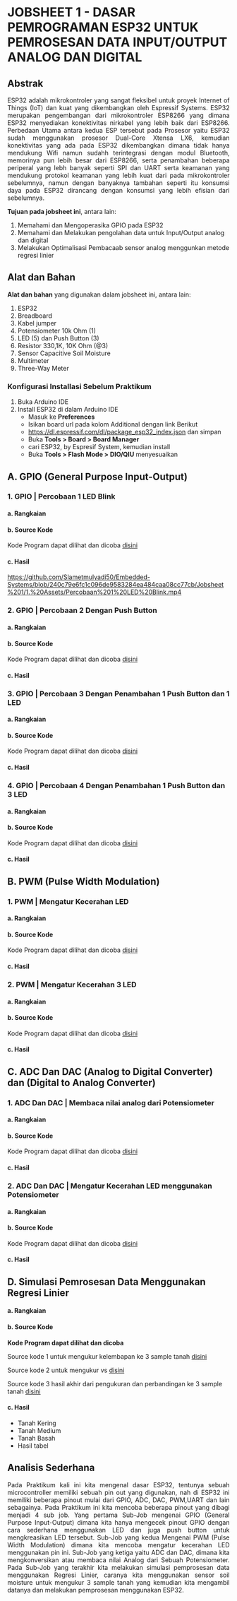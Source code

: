 # JOBSHEET 1 - DASAR PEMROGRAMAN ESP32 UNTUK PEMROSESAN DATA INPUT/OUTPUT ANALOG DAN DIGITAL

## Abstrak
<p align="justify">ESP32 adalah mikrokontroler yang sangat fleksibel untuk proyek Internet of Things (IoT) dan kuat yang dikembangkan oleh Espressif Systems. ESP32 merupakan pengembangan dari mikrokontroler ESP8266 yang dimana ESP32 menyediakan konektivitas nirkabel yang lebih baik dari ESP8266. Perbedaan Utama antara kedua ESP tersebut pada Prosesor yaitu ESP32 sudah menggunakan prosesor Dual-Core Xtensa LX6, kemudian konektivitas yang ada pada ESP32 dikembangkan dimana tidak hanya mendukung Wifi namun sudahh terintegrasi dengan modul Bluetooth, memorinya pun lebih besar dari ESP8266, serta penambahan beberapa periperal yang lebh banyak seperti SPI dan UART serta keamanan yang mendukung protokol keamanan yang lebih kuat dari pada mikrokontroler sebelumnya, namun dengan banyaknya tambahan seperti itu konsumsi daya pada ESP32 dirancang dengan konsumsi yang lebih efisian dari sebelumnya.</p>


**Tujuan pada jobsheet ini**, antara lain:
1. Memahami dan Mengoperasika GPIO pada ESP32
2. Memahami dan Melakukan pengolahan data untuk Input/Output analog dan digital
3. Melakukan Optimalisasi Pembacaab sensor analog menggunkan metode regresi linier
   

## Alat dan Bahan
**Alat dan bahan** yang digunakan dalam jobsheet ini, antara lain:
1) ESP32
2) Breadboard
3) Kabel jumper
4) Potensiometer 10k Ohm (1)
5) LED (5) dan Push Button (3)
6) Resistor 330,1K, 10K Ohm (@3)
7) Sensor Capacitive Soil Moisture
8) Multimeter
9) Three-Way Meter

### Konfigurasi Installasi Sebelum Praktikum
1. Buka Arduino IDE
2. Install ESP32 di dalam Arduino IDE
   - Masuk ke **Preferences**
   - Isikan board url pada kolom Additional dengan link Berikut
   - https://dl.espressif.com/dl/package_esp32_index.json dan simpan
   - Buka **Tools > Board > Board Manager**
   - cari ESP32, by Espresif System, kemudian install
   - Buka **Tools > Flash Mode > DIO/QIU** menyesuaikan

## A. GPIO (General Purpose Input-Output)

### 1. GPIO | Percobaan 1 LED Blink

#### a. Rangkaian 


#### b. Source Kode 

Kode Program dapat dilihat dan dicoba <a href="https://github.com/Slametmulyadi50/Embedded-Systems/blob/949f05fa067465d8b75d7fa57da31ae802427fe0/Jobsheet%201/A.%20GPIO/GPIO_LED_Blink.ino">disini</a>

#### c. Hasil
https://github.com/Slametmulyadi50/Embedded-Systems/blob/240c79e6fc1c096de9583284ea484caa08cc77cb/Jobsheet%201/1.%20Assets/Percobaan%201%20LED%20Blink.mp4

### 2. GPIO | Percobaan 2 Dengan Push Button

#### a. Rangkaian 


#### b. Source Kode 

Kode Program dapat dilihat dan dicoba <a href="https://github.com/Slametmulyadi50/Embedded-Systems/blob/83ca03f5bf528b2a96ecef010ff0196dcd0cc840/Jobsheet%201/A.%20GPIO/GPIO_LED_dengan_Push_Button.ino">disini</a>


#### c. Hasil

### 3. GPIO | Percobaan 3 Dengan Penambahan 1 Push Button dan 1 LED

#### a. Rangkaian 

#### b. Source Kode 

Kode Program dapat dilihat dan dicoba <a href="https://github.com/Slametmulyadi50/Embedded-Systems/blob/83ca03f5bf528b2a96ecef010ff0196dcd0cc840/Jobsheet%201/A.%20GPIO/GPIO_LED_Tambah_1_LED_dan_1_Push_Button.ino">disini</a>


#### c. Hasil

### 4. GPIO | Percobaan 4 Dengan Penambahan 1 Push Button dan 3 LED

#### a. Rangkaian 

#### b. Source Kode 

Kode Program dapat dilihat dan dicoba <a href="https://github.com/Slametmulyadi50/Embedded-Systems/blob/83ca03f5bf528b2a96ecef010ff0196dcd0cc840/Jobsheet%201/A.%20GPIO/GPIO_LED_Tambah_3_LED_dan_1_Push_Button.ino">disini</a>


#### c. Hasil

## B. PWM (Pulse Width Modulation)

### 1. PWM | Mengatur Kecerahan LED

#### a. Rangkaian 

#### b. Source Kode

Kode Program dapat dilihat dan dicoba <a href="https://github.com/Slametmulyadi50/Embedded-Systems/blob/f174db04a86a62c7e0ae7ee84838e93d72eae4e7/Jobsheet%201/B.%20PWM/PWM_1.ino">disini</a>

#### c. Hasil

### 2. PWM | Mengatur Kecerahan 3 LED

#### a. Rangkaian 

#### b. Source Kode

Kode Program dapat dilihat dan dicoba <a href="https://github.com/Slametmulyadi50/Embedded-Systems/blob/f174db04a86a62c7e0ae7ee84838e93d72eae4e7/Jobsheet%201/B.%20PWM/PWM_2.ino">disini</a>

#### c. Hasil


## C. ADC Dan DAC (Analog to Digital Converter) dan (Digital to Analog Converter)

### 1. ADC Dan DAC | Membaca nilai analog dari Potensiometer

#### a. Rangkaian 

#### b. Source Kode

Kode Program dapat dilihat dan dicoba <a href="https://github.com/Slametmulyadi50/Embedded-Systems/blob/f174db04a86a62c7e0ae7ee84838e93d72eae4e7/Jobsheet%201/C.%20ADC%20dan%20DAC/ADC_dan_DAC_Rangkaian_1.ino">disini</a>

#### c. Hasil

### 2. ADC Dan DAC | Mengatur Kecerahan LED menggunakan Potensiometer

#### a. Rangkaian 

#### b. Source Kode 

Kode Program dapat dilihat dan dicoba <a href="https://github.com/Slametmulyadi50/Embedded-Systems/blob/f174db04a86a62c7e0ae7ee84838e93d72eae4e7/Jobsheet%201/C.%20ADC%20dan%20DAC/ADC_dan_DAC_Rangkaian_2_Potensiometer.ino">disini</a>

#### c. Hasil

## D. Simulasi Pemrosesan Data Menggunakan Regresi Linier

#### a. Rangkaian 

#### b. Source Kode 

**Kode Program dapat dilihat dan dicoba**

Source kode 1 untuk mengukur kelembapan ke 3 sample tanah <a href="https://github.com/Slametmulyadi50/Embedded-Systems/blob/f174db04a86a62c7e0ae7ee84838e93d72eae4e7/Jobsheet%201/D.%20Regresi%20Linier/Regresi_Linier_1.ino">disini</a>

Source kode 2 untuk mengukur vs <a href="https://github.com/Slametmulyadi50/Embedded-Systems/blob/f174db04a86a62c7e0ae7ee84838e93d72eae4e7/Jobsheet%201/D.%20Regresi%20Linier/Regresi_Linier_2.ino">disini</a>

Source kode 3 hasil akhir dari pengukuran dan perbandingan ke 3 sample tanah <a href="https://github.com/Slametmulyadi50/Embedded-Systems/blob/f174db04a86a62c7e0ae7ee84838e93d72eae4e7/Jobsheet%201/D.%20Regresi%20Linier/Regresi_Linier_3.ino">disini</a>


#### c. Hasil
- Tanah Kering
- Tanah Medium
- Tanah Basah
- Hasil tabel


## Analisis Sederhana
<p align="justify">Pada Praktikum kali ini kita mengenal dasar ESP32, tentunya sebuah microcontroller memiliki sebuah pin out yang digunakan, nah di ESP32 ini memiliki beberapa pinout mulai dari GPIO, ADC, DAC, PWM,UART dan lain sebagainya. Pada Praktikum ini kita mencoba beberapa pinout yang dibagi menjadi 4 sub job. 
   Yang pertama Sub-Job mengenai GPIO (General Purpose Input-Output) dimana kita hanya mengecek pinout GPIO dengan cara sederhana menggunakan LED dan juga push button untuk mengkreasikan LED tersebut. Sub-Job yang kedua Mengenai PWM (Pulse Width Modulation) dimana kita mencoba mengatur kecerahan LED menggunakan pin ini. Sub-Job yang ketiga yaitu ADC dan DAC, dimana kita mengkonversikan atau membaca nilai Analog dari Sebuah Potensiometer. Pada Sub-Job yang terakhir kita melakukan simulasi pemprosesan data menggunakan Regresi Linier, caranya kita menggunakan sensor soil moisture untuk mengukur 3 sample tanah yang kemudian kita mengambil datanya dan melakukan pemprosesan menggunakan ESP32.  </p>

